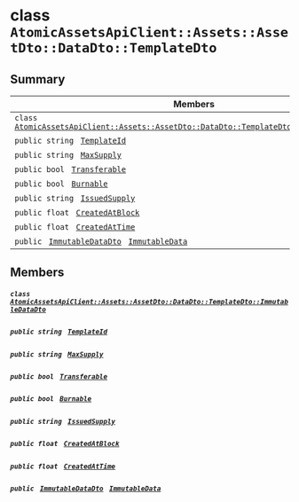 # class `AtomicAssetsApiClient::Assets::AssetDto::DataDto::TemplateDto` 

## Summary

 Members                                | Descriptions                                
----------------------------------------|---------------------------------------------
`class ` [`AtomicAssetsApiClient::Assets::AssetDto::DataDto::TemplateDto::ImmutableDataDto`](.github/workflows/documentation/md/AtomicAssetsApiClient--Assets--AssetDto--DataDto--TemplateDto--ImmutableDataDto.md#class_atomic_assets_api_client_1_1_assets_1_1_asset_dto_1_1_data_dto_1_1_template_dto_1_1_immutable_data_dto)        | 
`public string ` [`TemplateId`](#class_atomic_assets_api_client_1_1_assets_1_1_asset_dto_1_1_data_dto_1_1_template_dto_1a5c685b09e3b7fae8be2d38c8f4803549) | 
`public string ` [`MaxSupply`](#class_atomic_assets_api_client_1_1_assets_1_1_asset_dto_1_1_data_dto_1_1_template_dto_1a4dd50194618fac55b4d08b6c93724a32) | 
`public bool ` [`Transferable`](#class_atomic_assets_api_client_1_1_assets_1_1_asset_dto_1_1_data_dto_1_1_template_dto_1ab0a2025837cfad369c22e114d1c93d42) | 
`public bool ` [`Burnable`](#class_atomic_assets_api_client_1_1_assets_1_1_asset_dto_1_1_data_dto_1_1_template_dto_1a50c30f69b54db362be32720d5cc433bd) | 
`public string ` [`IssuedSupply`](#class_atomic_assets_api_client_1_1_assets_1_1_asset_dto_1_1_data_dto_1_1_template_dto_1a3cb7f0ff4cebaec1e75ad6a8a0fbc944) | 
`public float ` [`CreatedAtBlock`](#class_atomic_assets_api_client_1_1_assets_1_1_asset_dto_1_1_data_dto_1_1_template_dto_1a0caa720646d595f07067fcc6c44a4b2e) | 
`public float ` [`CreatedAtTime`](#class_atomic_assets_api_client_1_1_assets_1_1_asset_dto_1_1_data_dto_1_1_template_dto_1a14bdb6268c108cfc8647325d8aff2078) | 
`public ` [`ImmutableDataDto`](.github/workflows/documentation/md/AtomicAssetsApiClient--Assets--AssetDto--DataDto--TemplateDto--ImmutableDataDto.md#class_atomic_assets_api_client_1_1_assets_1_1_asset_dto_1_1_data_dto_1_1_template_dto_1_1_immutable_data_dto)` ` [`ImmutableData`](#class_atomic_assets_api_client_1_1_assets_1_1_asset_dto_1_1_data_dto_1_1_template_dto_1a28b34021a1981f45a7e386c19634f80c) | 

## Members

##### `class ` [`AtomicAssetsApiClient::Assets::AssetDto::DataDto::TemplateDto::ImmutableDataDto`](.github/workflows/documentation/md/AtomicAssetsApiClient--Assets--AssetDto--DataDto--TemplateDto--ImmutableDataDto.md#class_atomic_assets_api_client_1_1_assets_1_1_asset_dto_1_1_data_dto_1_1_template_dto_1_1_immutable_data_dto) 

##### `public string ` [`TemplateId`](#class_atomic_assets_api_client_1_1_assets_1_1_asset_dto_1_1_data_dto_1_1_template_dto_1a5c685b09e3b7fae8be2d38c8f4803549) 

##### `public string ` [`MaxSupply`](#class_atomic_assets_api_client_1_1_assets_1_1_asset_dto_1_1_data_dto_1_1_template_dto_1a4dd50194618fac55b4d08b6c93724a32) 

##### `public bool ` [`Transferable`](#class_atomic_assets_api_client_1_1_assets_1_1_asset_dto_1_1_data_dto_1_1_template_dto_1ab0a2025837cfad369c22e114d1c93d42) 

##### `public bool ` [`Burnable`](#class_atomic_assets_api_client_1_1_assets_1_1_asset_dto_1_1_data_dto_1_1_template_dto_1a50c30f69b54db362be32720d5cc433bd) 

##### `public string ` [`IssuedSupply`](#class_atomic_assets_api_client_1_1_assets_1_1_asset_dto_1_1_data_dto_1_1_template_dto_1a3cb7f0ff4cebaec1e75ad6a8a0fbc944) 

##### `public float ` [`CreatedAtBlock`](#class_atomic_assets_api_client_1_1_assets_1_1_asset_dto_1_1_data_dto_1_1_template_dto_1a0caa720646d595f07067fcc6c44a4b2e) 

##### `public float ` [`CreatedAtTime`](#class_atomic_assets_api_client_1_1_assets_1_1_asset_dto_1_1_data_dto_1_1_template_dto_1a14bdb6268c108cfc8647325d8aff2078) 

##### `public ` [`ImmutableDataDto`](.github/workflows/documentation/md/AtomicAssetsApiClient--Assets--AssetDto--DataDto--TemplateDto--ImmutableDataDto.md#class_atomic_assets_api_client_1_1_assets_1_1_asset_dto_1_1_data_dto_1_1_template_dto_1_1_immutable_data_dto)` ` [`ImmutableData`](#class_atomic_assets_api_client_1_1_assets_1_1_asset_dto_1_1_data_dto_1_1_template_dto_1a28b34021a1981f45a7e386c19634f80c) 

